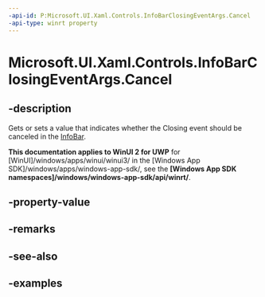 ```yaml
---
-api-id: P:Microsoft.UI.Xaml.Controls.InfoBarClosingEventArgs.Cancel
-api-type: winrt property
---
```


# Microsoft.UI.Xaml.Controls.InfoBarClosingEventArgs.Cancel

<!--
public bool Cancel { get; set; }
-->


## -description

Gets or sets a value that indicates whether the Closing event should be canceled in the [InfoBar](infobar.md).

**This documentation applies to WinUI 2 for UWP** for [WinUI]/windows/apps/winui/winui3/ in the [Windows App SDK]/windows/apps/windows-app-sdk/, see the **[Windows App SDK namespaces]/windows/windows-app-sdk/api/winrt/**.

## -property-value

## -remarks

## -see-also

## -examples


